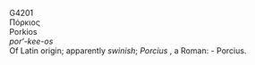 <body>
  <p>G4201<br>  Πόρκιος  <br> Porkios  <br><i>por‘-kee-os </i><br>Of Latin origin; apparently <i>swinish</i>; <i>Porcius </i>, a Roman: - Porcius.<br></p>
 </body>